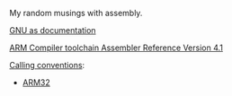 My random musings with assembly.


[GNU as documentation](https://sourceware.org/binutils/docs/as/)

[ARM Compiler toolchain Assembler Reference	Version 4.1](http://infocenter.arm.com/help/index.jsp?topic=/com.arm.doc.dui0041c/Babbfdih.html)

[Calling conventions](https://en.wikipedia.org/wiki/Calling_convention):
  - [ARM32](https://en.wikipedia.org/wiki/Calling_convention#ARM_(A32))
